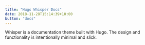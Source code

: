 ```yaml
---
title: "Hugo Whisper Docs"
date: 2018-11-28T15:14:39+10:00
button: "docs"
---
```


Whisper is a documentation theme built with Hugo. The design and functionality is intentionally minimal and slick.
